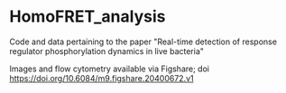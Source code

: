 # HomoFRET_analysis
Code and data pertaining to the paper "Real-time detection of response regulator phosphorylation dynamics in live bacteria"

Images and flow cytometry available via Figshare; doi https://doi.org/10.6084/m9.figshare.20400672.v1
